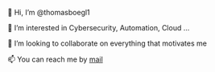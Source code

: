 👋 Hi, I’m @thomasboegl1

👀 I’m interested in Cybersecurity, Automation, Cloud ...

💞️ I’m looking to collaborate on everything that motivates me

📫 You can reach me by [mail](mailto:thomasboe68@gmail.com) 
